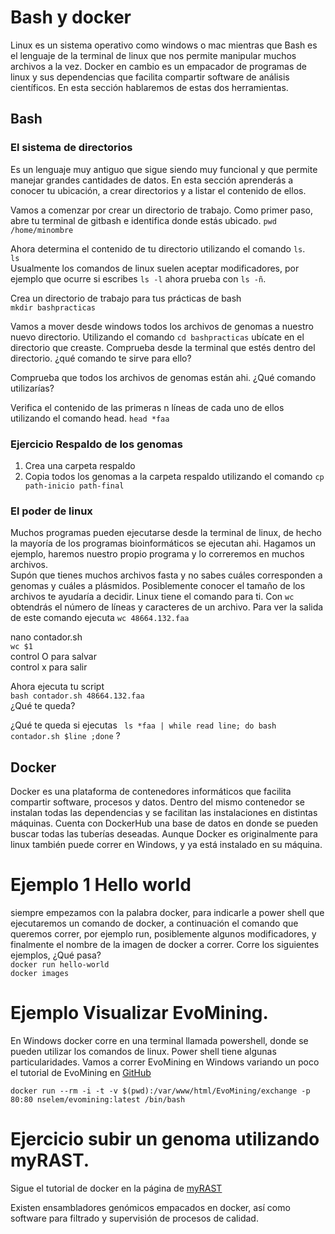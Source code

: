 # Bash y docker  
Linux es un sistema operativo como windows o mac mientras que Bash es el lenguaje de la terminal de linux que nos permite manipular muchos archivos a la vez. Docker en cambio es un empacador de programas de linux y sus dependencias que facilita compartir software de análisis científicos. En esta sección hablaremos de estas dos herramientas.   

## Bash  
### El sistema de directorios  
 Es un lenguaje muy antiguo que sigue siendo muy funcional y que permite manejar grandes cantidades de datos. En esta sección aprenderás a conocer tu ubicación, a crear directorios y a listar el contenido de ellos.  

Vamos a comenzar por crear un directorio de trabajo. Como primer paso, abre tu terminal de gitbash e identifica donde estás ubicado.
`pwd`  
`/home/minombre`  

Ahora determina el contenido de tu directorio utilizando el comando `ls`.   
`ls `  
Usualmente los comandos de linux suelen aceptar modificadores, por ejemplo que ocurre si escribes `ls -l` ahora prueba con `ls -ñ`.   

Crea un directorio de trabajo para tus prácticas de bash  
`mkdir bashpracticas`  

Vamos a mover desde windows todos los archivos de genomas a nuestro nuevo directorio.
Utilizando el comando `cd bashpracticas` ubícate en el directorio que creaste. Comprueba desde la terminal que estés dentro del directorio. ¿qué comando te sirve para ello?  
  
Comprueba que todos los archivos de genomas están ahi. ¿Qué comando utilizarías?   

Verifica el contenido de las primeras n líneas de cada uno de ellos utilizando el comando head. 
`head *faa`

### Ejercicio Respaldo de los genomas     
1. Crea una carpeta respaldo   
2. Copia todos los genomas a la carpeta respaldo utilizando el comando `cp path-inicio path-final`  
   
### El poder de linux  
Muchos programas pueden ejecutarse desde la terminal de linux, de hecho la mayoría de los programas bioinformáticos se ejecutan ahi. Hagamos un ejemplo, haremos nuestro propio programa y lo correremos en muchos archivos.   
Supón que tienes muchos archivos fasta y no sabes cuáles corresponden a genomas y cuáles a plásmidos. Posiblemente conocer el tamaño de los archivos te ayudaría a decidir. Linux tiene el comando para ti. Con `wc` obtendrás el número de líneas y caracteres de un archivo. Para ver la salida de este comando ejecuta `wc 48664.132.faa`    

nano contador.sh  
`wc $1`  
control O para salvar   
control x para salir  

Ahora ejecuta tu script   
`bash contador.sh 48664.132.faa`   
¿Qué te queda?  

¿Qué te queda si ejecutas ` ls *faa | while read line; do bash contador.sh $line ;done` ?    
  

## Docker 
Docker es una plataforma de contenedores informáticos que facilita compartir software, procesos y datos. Dentro del mismo contenedor se instalan todas las dependencias y se facilitan las instalaciones en distintas máquinas. Cuenta con DockerHub una base de datos en donde se pueden buscar todas las tuberías deseadas. Aunque Docker es originalmente para linux también puede correr en Windows, y ya está instalado en su máquina.  

# Ejemplo 1  Hello world  
siempre empezamos con la palabra docker, para indicarle a power shell que ejecutaremos un comando de docker, a continuación el comando que queremos correr, por ejemplo run, posiblemente algunos modificadores, y finalmente el nombre de la imagen de docker a correr. Corre los siguientes ejemplos, ¿Qué pasa?    
`docker run hello-world  `  
`docker images ` 

# Ejemplo Visualizar EvoMining.  
En Windows docker corre en una terminal llamada powershell, donde se pueden utilizar los comandos de linux. Power shell tiene algunas particularidades. Vamos a correr EvoMining en Windows variando un poco el tutorial de EvoMining en [GitHub](https://github.com/nselem/evomining)      

`docker run --rm -i -t -v $(pwd):/var/www/html/EvoMining/exchange -p 80:80 nselem/evomining:latest /bin/bash`  
  
# Ejercicio subir un genoma utilizando myRAST.    
Sigue el tutorial de docker en la página de [myRAST](https://github.com/nselem/myrast)  

Existen ensambladores genómicos empacados en docker, así como software para filtrado y supervisión de procesos de calidad.  
  
